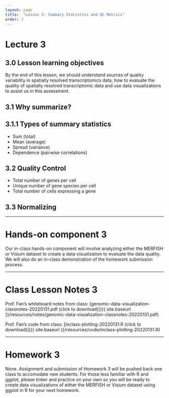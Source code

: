 ```yaml
---
layout: page
title:  "Lesson 3: Summary Statistics and QC Metrics"
order: 3
---
```


# Lecture 3

## 3.0 Lesson learning objectives

By the end of this lesson, we should understand sources of quality variability in spatially resolved transcriptomics data, how to evaluate the quality of spatially resolved transcriptomic data and use data visualizations to assist us in this assessment. 

## 3.1 Why summarize?

## 3.1.1 Types of summary statistics

- Sum (total)
- Mean (average)
- Spread (variance)
- Dependence (pairwise correlations)

## 3.2 Quality Control 

- Total number of genes per cell
- Unique number of gene species per cell
- Total number of cells expressing a gene

## 3.3 Normalizing

---

# Hands-on component 3

Our in-class hands-on component will involve analyzing either the MERFISH or Visium dataset to create a data visualization to evaluate the data quality. We will also do an in-class demonstration of the homework submission process. 

---

# Class Lesson Notes 3

Prof. Fan’s whiteboard notes from class: [genomic-data-visualization-classnotes-20220131.pdf (click to download)]({{ site.baseurl }}/resources/notes/genomic-data-visualization-classnotes-20220131.pdf)

Prof. Fan’s code from class: [inclass-plotting-20220131.R (click to download)]({{ site.baseurl }}/resources/code/inclass-plotting-20220131.R) 

---

# Homework 3


None. Assignment and submission of Homework 3 will be pushed back one class to accomodate new students. For those less familiar with R and ggplot, please tinker and practice on your own so you will be ready to create data visualizations of either the MERFISH or Visium dataset using ggplot in R for your next homework. 

